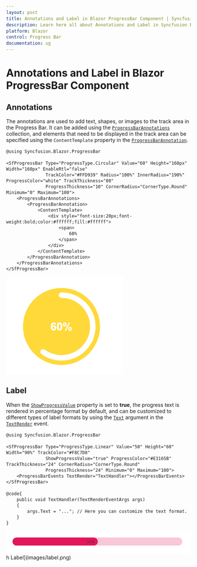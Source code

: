 ```yaml
---
layout: post
title: Annotations and Label in Blazor ProgressBar Component | Syncfusion
description: Learn here all about Annotations and Label in Syncfusion Blazor ProgressBar component and more.
platform: Blazor
control: Progress Bar 
documentation: ug
---
```


# Annotations and Label in Blazor ProgressBar Component

## Annotations

The annotations are used to add text, shapes, or images to the track area in the Progress Bar. It can be added using the [`ProgressBarAnnotations`](https://help.syncfusion.com/cr/blazor/Syncfusion.Blazor.ProgressBar.ProgressBarAnnotations.html) collection, and elements that need to be displayed in the track area can be specified using the `ContentTemplate` property in the [`ProgressBarAnnotation`](https://help.syncfusion.com/cr/blazor/Syncfusion.Blazor.ProgressBar.ProgressBarAnnotation.html).

```cshtml
@using Syncfusion.Blazor.ProgressBar

<SfProgressBar Type="ProgressType.Circular" Value="60" Height="160px" Width="160px" EnableRtl="false"
               TrackColor="#FFD939" Radius="100%" InnerRadius="190%" ProgressColor="white" TrackThickness="80"
               ProgressThickness="10" CornerRadius="CornerType.Round" Minimum="0" Maximum="100">
    <ProgressBarAnnotations>
        <ProgressBarAnnotation>
            <ContentTemplate>
                <div style="font-size:20px;font-weight:bold;color:#ffffff;fill:#ffffff">
                    <span>
                        60%
                    </span>
                </div>
            </ContentTemplate>
        </ProgressBarAnnotation>
    </ProgressBarAnnotations>
</SfProgressBar>
```

![Progress Bar with Annotations](images/annotation.png)

## Label

When the [`ShowProgressValue`](https://help.syncfusion.com/cr/blazor/Syncfusion.Blazor.ProgressBar.SfProgressBar.html#Syncfusion_Blazor_ProgressBar_SfProgressBar_ShowProgressValue) property is set to **true**, the progress text is rendered in percentage format by default, and can be customized to different types of label formats by using the [`Text`](https://help.syncfusion.com/cr/blazor/Syncfusion.Blazor.ProgressBar.TextRenderEventArgs.html#Syncfusion_Blazor_ProgressBar_TextRenderEventArgs_Text) argument in the [`TextRender`](https://help.syncfusion.com/cr/blazor/Syncfusion.Blazor.ProgressBar.ProgressBarEvents.html#Syncfusion_Blazor_ProgressBar_ProgressBarEvents_TextRender) event.

```cshtml
@using Syncfusion.Blazor.ProgressBar

<SfProgressBar Type="ProgressType.Linear" Value="50" Height="60" Width="90%" TrackColor="#F8C7D8"
               ShowProgressValue="true" ProgressColor="#E3165B" TrackThickness="24" CornerRadius="CornerType.Round"
               ProgressThickness="24" Minimum="0" Maximum="100">
    <ProgressBarEvents TextRender="TextHandler"></ProgressBarEvents>
</SfProgressBar>

@code{
    public void TextHandler(TextRenderEventArgs args)
    {
        args.Text = "..."; // Here you can customize the text format.
    }
}
```

![Progress Bar with Label](images/label.png)h Label](images/label.png)

